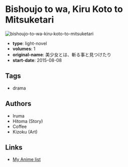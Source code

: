 # Bishoujo to wa, Kiru Koto to Mitsuketari

![bishoujo-to-wa-kiru-koto-to-mitsuketari](https://cdn.myanimelist.net/images/manga/3/176149.jpg)

-   **type**: light-novel
-   **volumes**: 1
-   **original-name**: 美少女とは、斬る事と見つけたり
-   **start-date**: 2015-08-08

## Tags

-   drama

## Authors

-   Iruma
-   Hitoma (Story)
-   Coffee
-   Kizoku (Art)

## Links

-   [My Anime list](https://myanimelist.net/manga/92024/Bishoujo_to_wa_Kiru_Koto_to_Mitsuketari)
